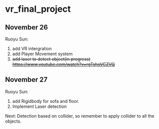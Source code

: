 # vr_final_project

## November 26

Ruoyu Sun:
1. add VR intergration
2. add Player Movement system
3. ~~add laser to detect object(in progress) https://www.youtube.com/watch?v=rgTshoVCZVQ~~

## November 27

Ruoyu Sun:
1. add Rigidbody for sofa and floor.
2. Implement Laser detection

Next:
Detection based on collider, so remember to apply collider to all the objects.
